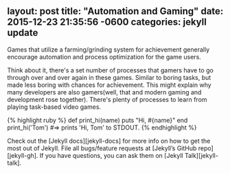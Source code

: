 layout: post
title:  "Automation and Gaming"
date:   2015-12-23 21:35:56 -0600
categories: jekyll update
---
Games that utilize a farming/grinding system for achievement generally encourage automation and process optimization for the game users.

Think about it, there's a set number of processes that gamers have to go through over and over again in these games. Similar to boring tasks, but made less boring with chances for achievement. This might explain why many developers are also gamers(well, that and modern gaming and development rose together). There's plenty of processes to learn from playing task-based video games.

{% highlight ruby %}
def print_hi(name)
  puts "Hi, #{name}"
end
print_hi('Tom')
#=> prints 'Hi, Tom' to STDOUT.
{% endhighlight %}

Check out the [Jekyll docs][jekyll-docs] for more info on how to get the most out of Jekyll. File all bugs/feature requests at [Jekyll’s GitHub repo][jekyll-gh]. If you have questions, you can ask them on [Jekyll Talk][jekyll-talk].

